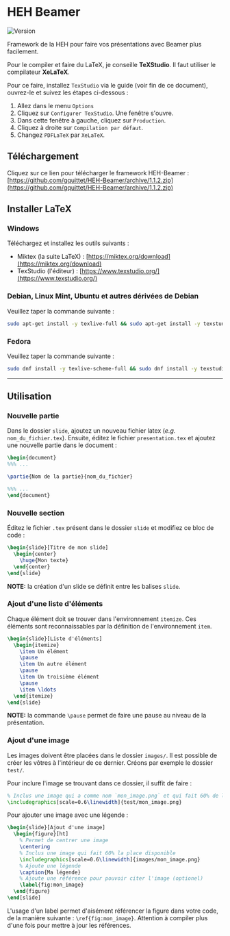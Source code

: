 # HEH Beamer

![Version](https://img.shields.io/badge/version-1.1.2-blue.svg)

Framework de la HEH pour faire vos présentations avec Beamer plus facilement.

Pour le compiler et faire du LaTeX, je conseille **TeXStudio**.
Il faut utiliser le compilateur **XeLaTeX**.

Pour ce faire, installez `TexStudio` via le guide (voir fin de ce document), ouvrez-le et suivez les étapes ci-dessous :

1. Allez dans le menu `Options`
2. Cliquez sur `Configurer TexStudio`. Une fenêtre s'ouvre.
3. Dans cette fenêtre à gauche, cliquez sur `Production`.
4. Cliquez à droite sur `Compilation par défaut`.
5. Changez `PDFLaTeX` par `XeLaTeX`.

## Téléchargement

Cliquez sur ce lien pour télécharger le framework HEH-Beamer : [https://github.com/gquittet/HEH-Beamer/archive/1.1.2.zip](https://github.com/gquittet/HEH-Beamer/archive/1.1.2.zip)

## Installer LaTeX

### Windows

Téléchargez et installez les outils suivants :
- Miktex (la suite LaTeX) : [https://miktex.org/download](https://miktex.org/download)
- TexStudio (l'éditeur) : [https://www.texstudio.org/](https://www.texstudio.org/)

### Debian, Linux Mint, Ubuntu et autres dérivées de Debian

Veuillez taper la commande suivante :
```bash
sudo apt-get install -y texlive-full && sudo apt-get install -y texstudio
```

### Fedora

Veuillez taper la commande suivante :
```bash
sudo dnf install -y texlive-scheme-full && sudo dnf install -y texstudio
```

---

## Utilisation

### Nouvelle partie

Dans le dossier `slide`, ajoutez un nouveau fichier latex (_e.g._ `nom_du_fichier.tex`).
Ensuite, éditez le fichier `presentation.tex` et ajoutez une nouvelle partie
dans le document :

```latex
\begin{document}
%%% ...

\partie{Nom de la partie}{nom_du_fichier}

%%% ...
\end{document}
```

### Nouvelle section

Éditez le fichier `.tex` présent dans le dossier `slide` et modifiez ce bloc de
code :

```latex
\begin{slide}[Titre de mon slide]
  \begin{center}
    \huge{Mon texte}
  \end{center}
\end{slide}
```

**NOTE:** la création d'un slide se définit entre les balises `slide`.

### Ajout d'une liste d'éléments

Chaque élément doit se trouver dans l'environnement `itemize`. Ces éléments sont
reconnaissables par la définition de l'environnement `item`.

```latex
\begin{slide}[Liste d'éléments]
  \begin{itemize}
    \item Un élément
    \pause
    \item Un autre élément
    \pause
    \item Un troisième élément
    \pause
    \item \ldots
  \end{itemize}
\end{slide}
```

**NOTE:** la commande `\pause` permet de faire une pause au niveau de la présentation.

### Ajout d'une image

Les images doivent être placées dans le dossier `images/`. Il est possible de créer les vôtres à l'intérieur de ce dernier. Créons par exemple le dossier `test/`.

Pour inclure l'image se trouvant dans ce dossier, il suffit de faire :

```latex
% Inclus une image qui a comme nom `mon_image.png` et qui fait 60% de la place disponible
\includegraphics[scale=0.6\linewidth]{test/mon_image.png}
```

Pour ajouter une image avec une légende :

```latex
\begin{slide}[Ajout d'une image]
  \begin{figure}[ht]
    % Permet de centrer une image
    \centering
    % Inclus une image qui fait 60% la place disponible
    \includegraphics[scale=0.6\linewidth]{images/mon_image.png}
    % Ajoute une légende
    \caption{Ma légende}
    % Ajoute une référence pour pouvoir citer l'image (optionel)
    \label{fig:mon_image}
  \end{figure}
\end[slide]
```

L'usage d'un label permet d'aisément référencer la figure
dans votre code, de la manière suivante : `\ref{fig:mon_image}`. Attention à
compiler plus d'une fois pour mettre à jour les références.
